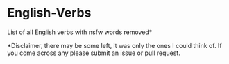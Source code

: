 # English-Verbs
List of all English verbs with nsfw words removed*

*Disclaimer, there may be some left, it was only the ones I could think of. If you come across any please submit an issue or pull request.
